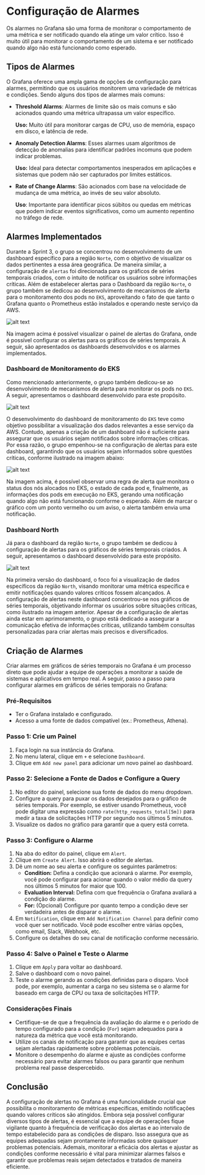 # Configuração de Alarmes

Os alarmes no Grafana são uma forma de monitorar o comportamento de uma métrica e ser notificado quando ela atinge um valor crítico. Isso é muito útil para monitorar o comportamento de um sistema e ser notificado quando algo não está funcionando como esperado.

## Tipos de Alarmes

O Grafana oferece uma ampla gama de opções de configuração para alarmes, permitindo que os usuários monitorem uma variedade de métricas e condições. Sendo alguns dos tipos de alarmes mais comuns:

- **Threshold Alarms**: Alarmes de limite são os mais comuns e são acionados quando uma métrica ultrapassa um valor específico.

    **Uso:** Muito útil para monitorar cargas de CPU, uso de memória, espaço em disco, e latência de rede.

- **Anomaly Detection Alarms**: Esses alarmes usam algoritmos de detecção de anomalias para identificar padrões incomuns que podem indicar problemas.
  
    **Uso:** Ideal para detectar comportamentos inesperados em aplicações e sistemas que podem não ser capturados por limites estáticos.

- **Rate of Change Alarms**: São acionados com base na velocidade de mudança de uma métrica, ao invés de seu valor absoluto.
  
    **Uso**: Importante para identificar picos súbitos ou quedas em métricas que podem indicar eventos significativos, como um aumento repentino no tráfego de rede.

## Alarmes Implementados

Durante a Sprint 3, o grupo se concentrou no desenvolvimento de um dashboard específico para a região `Norte`, com o objetivo de visualizar os dados pertinentes a essa área geográfica. De maneira similar, a configuração de `alertas` foi direcionada para os gráficos de séries temporais criados, com o intuito de notificar os usuários sobre informações críticas. Além de estabelecer alertas para o Dashboard da região `Norte`, o grupo também se dedicou ao desenvolvimento de mecanismos de alerta para o monitoramento dos pods no `EKS`, aproveitando o fato de que tanto o Grafana quanto o Prometheus estão instalados e operando neste serviço da AWS.

![alt text](../../../static/img/alertas.png)

Na imagem acima é possível visualizar o painel de alertas do Grafana, onde é possível configurar os alertas para os gráficos de séries temporais. A seguir, são apresentados os dashboards desenvolvidos e os alarmes implementados.

### Dashboard de Monitoramento do EKS

Como mencionado anteriormente, o grupo também dedicou-se ao desenvolvimento de mecanismos de alerta para monitorar os pods no `EKS`. A seguir, apresentamos o dashboard desenvolvido para este propósito.

![alt text](../../../static/img/dashboard-eks.png)

O desenvolvimento do dashboard de monitoramento do `EKS` teve como objetivo possibilitar a visualização dos dados relevantes a esse serviço da AWS. Contudo, apenas a criação de um dashboard não é suficiente para assegurar que os usuários sejam notificados sobre informações críticas. Por essa razão, o grupo empenhou-se na configuração de alertas para este dashboard, garantindo que os usuários sejam informados sobre questões críticas, conforme ilustrado na imagem abaixo:

![alt text](../../../static/img/alertas-eks.png)

Na imagem acima, é possível observar uma regra de alerta que monitora o status dos nós alocados no EKS, o estado de cada pod e, finalmente, as informações dos pods em execução no EKS, gerando uma notificação quando algo não está funcionando conforme o esperado. Além de marcar o gráfico com um ponto vermelho ou um aviso, o alerta também envia uma notificação.

### Dashboard North

Já para o dashboard da região `Norte`, o grupo também se dedicou à configuração de alertas para os gráficos de séries temporais criados. A seguir, apresentamos o dashboard desenvolvido para este propósito.

![alt text](../../../static/img/alertar-north.png)

Na primeira versão do dashboard, o foco foi a visualização de dados específicos da região `North`, visando monitorar uma métrica específica e emitir notificações quando valores críticos fossem alcançados. A configuração de alertas neste dashboard concentrou-se nos gráficos de séries temporais, objetivando informar os usuários sobre situações críticas, como ilustrado na imagem anterior. Apesar de a configuração de alertas ainda estar em aprimoramento, o grupo está dedicado a assegurar a comunicação efetiva de informações críticas, utilizando também consultas personalizadas para criar alertas mais precisos e diversificados.

## Criação de Alarmes

Criar alarmes em gráficos de séries temporais no Grafana é um processo direto que pode ajudar a equipe de operações a monitorar a saúde de sistemas e aplicativos em tempo real. A seguir, passo a passo para configurar alarmes em gráficos de séries temporais no Grafana:

### Pré-Requisitos

- Ter o Grafana instalado e configurado.
- Acesso a uma fonte de dados compatível (ex.: Prometheus, Athena).

### Passo 1: Crie um Painel

1. Faça login na sua instância do Grafana.
2. No menu lateral, clique em `+` e selecione `Dashboard`.
3. Clique em `Add new panel` para adicionar um novo painel ao dashboard.

### Passo 2: Selecione a Fonte de Dados e Configure a Query

1. No editor do painel, selecione sua fonte de dados do menu dropdown.
2. Configure a query para puxar os dados desejados para o gráfico de séries temporais. Por exemplo, se estiver usando Prometheus, você pode digitar uma expressão como `rate(http_requests_total[5m])` para medir a taxa de solicitações HTTP por segundo nos últimos 5 minutos.
3. Visualize os dados no gráfico para garantir que a query está correta.

### Passo 3: Configure o Alarme

1. Na aba do editor do painel, clique em `Alert`.
2. Clique em `Create Alert`. Isso abrirá o editor de alertas.
3. Dê um nome ao seu alerta e configure os seguintes parâmetros:
   - **Condition:** Defina a condição que acionará o alarme. Por exemplo, você pode configurar para acionar quando o valor médio da query nos últimos 5 minutos for maior que 100.
   - **Evaluation Interval:** Defina com que frequência o Grafana avaliará a condição do alarme.
   - **For:** (Opcional) Configure por quanto tempo a condição deve ser verdadeira antes de disparar o alarme.
4. Em `Notification`, clique em `Add Notification Channel` para definir como você quer ser notificado. Você pode escolher entre várias opções, como email, Slack, Webhook, etc.
5. Configure os detalhes do seu canal de notificação conforme necessário.

### Passo 4: Salve o Painel e Teste o Alarme

1. Clique em `Apply` para voltar ao dashboard.
2. Salve o dashboard com o novo painel.
3. Teste o alarme gerando as condições definidas para o disparo. Você pode, por exemplo, aumentar a carga no seu sistema se o alarme for baseado em carga de CPU ou taxa de solicitações HTTP.

### Considerações Finais

- Certifique-se de que a frequência da avaliação do alarme e o período de tempo configurado para a condição (`For`) sejam adequados para a natureza da métrica que você está monitorando.
- Utilize os canais de notificação para garantir que as equipes certas sejam alertadas rapidamente sobre problemas potenciais.
- Monitore o desempenho do alarme e ajuste as condições conforme necessário para evitar alarmes falsos ou para garantir que nenhum problema real passe despercebido.


## Conclusão

A configuração de alertas no Grafana é uma funcionalidade crucial que possibilita o monitoramento de métricas específicas, emitindo notificações quando valores críticos são atingidos. Embora seja possível configurar diversos tipos de alertas, é essencial que a equipe de operações fique vigilante quanto à frequência de verificação dos alertas e ao intervalo de tempo estabelecido para as condições de disparo. Isso assegura que as equipes adequadas sejam prontamente informadas sobre quaisquer problemas potenciais. Ademais, monitorar a eficácia dos alertas e ajustar as condições conforme necessário é vital para minimizar alarmes falsos e garantir que problemas reais sejam detectados e tratados de maneira eficiente.